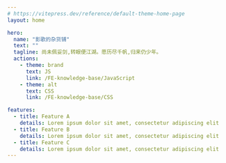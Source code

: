 ```yaml
---
# https://vitepress.dev/reference/default-theme-home-page
layout: home

hero:
  name: "影歌的杂货铺"
  text: ""
  tagline: 尚未佩妥剑,转眼便江湖。愿历尽千帆,归来仍少年。
  actions:
    - theme: brand
      text: JS
      link: /FE-knowledge-base/JavaScript
    - theme: alt
      text: CSS
      link: /FE-knowledge-base/CSS

features:
  - title: Feature A
    details: Lorem ipsum dolor sit amet, consectetur adipiscing elit
  - title: Feature B
    details: Lorem ipsum dolor sit amet, consectetur adipiscing elit
  - title: Feature C
    details: Lorem ipsum dolor sit amet, consectetur adipiscing elit
---
```



